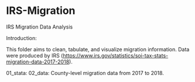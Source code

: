 # IRS-Migration
IRS Migration Data Analysis

Introduction:

This folder aims to clean, tabulate, and visualize migration information. Data were produced by IRS (https://www.irs.gov/statistics/soi-tax-stats-migration-data-2017-2018).

01_stata:
02_data: County-level migration data from 2017 to 2018.
